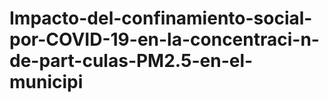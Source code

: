 # Impacto-del-confinamiento-social-por-COVID-19-en-la-concentraci-n-de-part-culas-PM2.5-en-el-municipi